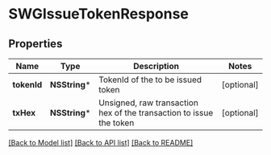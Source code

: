 # SWGIssueTokenResponse

## Properties
Name | Type | Description | Notes
------------ | ------------- | ------------- | -------------
**tokenId** | **NSString*** | TokenId of the to be issued token | [optional] 
**txHex** | **NSString*** | Unsigned, raw transaction hex of the transaction to issue the token | [optional] 

[[Back to Model list]](../README.md#documentation-for-models) [[Back to API list]](../README.md#documentation-for-api-endpoints) [[Back to README]](../README.md)


